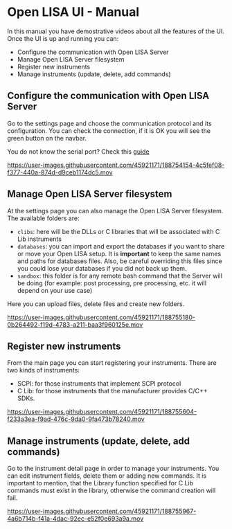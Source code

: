# Open LISA UI - Manual

In this manual you have demostrative videos about all the features of the UI. Once the UI is up and running you can:

* Configure the communication with Open LISA Server
* Manage Open LISA Server filesystem
* Register new instruments
* Manage instruments (update, delete, add commands)

## Configure the communication with Open LISA Server

Go to the settings page and choose the communication protocol and its configuration. You can check the connection, if it is OK you will see the green button on the navbar.

You do not know the serial port? Check this [guide](https://www.zaber.com/software/docs/motion-library/ascii/howtos/find_right_port/#:~:text=Open%20Windows%20Device%20Manager.,names%20of%20all%20serial%20ports.)

https://user-images.githubusercontent.com/45921171/188754154-4c5fef08-f377-440a-874d-d9ceb1174dc5.mov

## Manage Open LISA Server filesystem

At the settings page you can also manage the Open LISA Server filesystem. The available folders are:

* `clibs`: here will be the DLLs or C libraries that will be associated with C Lib instruments
* `databases`: you can import and export the databases if you want to share or move your Open LISA setup. It is **important** to keep the same names and paths for databases files. Also, be careful overriding this files since you could lose your databases if you did not back up them.
* `sandbox`: this folder is for any remote bash command that the Server will be doing (for example: post processing, pre processing, etc. it will depend on your use case)

Here you can upload files, delete files and create new folders.

https://user-images.githubusercontent.com/45921171/188755180-0b264492-f19d-4783-a211-baa3f960125e.mov

## Register new instruments

From the main page you can start registering your instruments. There are two kinds of instruments:
* SCPI: for those instruments that implement SCPI protocol
* C Lib: for those instruments that the manufacturer provides C/C++ SDKs.

https://user-images.githubusercontent.com/45921171/188755604-f233a3ea-f9ad-476c-9da0-9fa473b78240.mov

## Manage instruments (update, delete, add commands)

Go to the instrument detail page in order to manage your instruments. You can edit instrument fields, delete them or adding new commands.
It is important to mention, that the Library function specified for C Lib commands must exist in the library, otherwise the command creation will fail. 


https://user-images.githubusercontent.com/45921171/188755967-4a6b714b-f41a-4dac-92ec-e52f0e693a9a.mov

